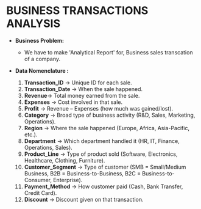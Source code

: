 # **BUSINESS TRANSACTIONS ANALYSIS**
- **Business Problem:** 
    - We have to make 'Analytical Report' for, Business sales transcation of a company.

- **Data Nomenclature :**
    1. **Transaction_ID** → Unique ID for each sale.
    2. **Transaction_Date** → When the sale happened.
    3. **Revenue**→ Total money earned from the sale.
    4. **Expenses** → Cost involved in that sale.
    5. **Profit** → Revenue – Expenses (how much was gained/lost).
    6. **Category** → Broad type of business activity (R&D, Sales, Marketing, Operations).
    7. **Region** → Where the sale happened (Europe, Africa, Asia-Pacific, etc.).
    8. **Department** → Which department handled it (HR, IT, Finance, Operations, Sales).
    9. **Product_Line** → Type of product sold (Software, Electronics, Healthcare, Clothing, Furniture).
    10. **Customer_Segment** → Type of customer (SMB = Small/Medium Business, B2B = Business-to-Business, B2C = Business-to-Consumer, Enterprise).
    11. **Payment_Method** → How customer paid (Cash, Bank Transfer, Credit Card).
    12. **Discount** → Discount given on that transaction.